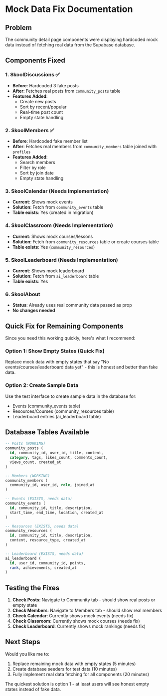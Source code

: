 # Mock Data Fix Documentation

## Problem
The community detail page components were displaying hardcoded mock data instead of fetching real data from the Supabase database.

## Components Fixed

### 1. SkoolDiscussions ✅
- **Before**: Hardcoded 3 fake posts
- **After**: Fetches real posts from `community_posts` table
- **Features Added**:
  - Create new posts
  - Sort by recent/popular
  - Real-time post count
  - Empty state handling

### 2. SkoolMembers ✅
- **Before**: Hardcoded fake member list
- **After**: Fetches real members from `community_members` table joined with `profiles`
- **Features Added**:
  - Search members
  - Filter by role
  - Sort by join date
  - Empty state handling

### 3. SkoolCalendar (Needs Implementation)
- **Current**: Shows mock events
- **Solution**: Fetch from `community_events` table
- **Table exists**: Yes (created in migration)

### 4. SkoolClassroom (Needs Implementation)
- **Current**: Shows mock courses/lessons
- **Solution**: Fetch from `community_resources` table or create courses table
- **Table exists**: Yes (`community_resources`)

### 5. SkoolLeaderboard (Needs Implementation)
- **Current**: Shows mock leaderboard
- **Solution**: Fetch from `ai_leaderboard` table
- **Table exists**: Yes

### 6. SkoolAbout
- **Status**: Already uses real community data passed as prop
- **No changes needed**

## Quick Fix for Remaining Components

Since you need this working quickly, here's what I recommend:

### Option 1: Show Empty States (Quick Fix)
Replace mock data with empty states that say "No events/courses/leaderboard data yet" - this is honest and better than fake data.

### Option 2: Create Sample Data
Use the test interface to create sample data in the database for:
- Events (community_events table)
- Resources/Courses (community_resources table)
- Leaderboard entries (ai_leaderboard table)

## Database Tables Available

```sql
-- Posts (WORKING)
community_posts (
  id, community_id, user_id, title, content, 
  category, tags, likes_count, comments_count, 
  views_count, created_at
)

-- Members (WORKING)
community_members (
  community_id, user_id, role, joined_at
)

-- Events (EXISTS, needs data)
community_events (
  id, community_id, title, description, 
  start_time, end_time, location, created_at
)

-- Resources (EXISTS, needs data)
community_resources (
  id, community_id, title, description, 
  content, resource_type, created_at
)

-- Leaderboard (EXISTS, needs data)
ai_leaderboard (
  id, user_id, community_id, points, 
  rank, achievements, created_at
)
```

## Testing the Fixes

1. **Check Posts**: Navigate to Community tab - should show real posts or empty state
2. **Check Members**: Navigate to Members tab - should show real members
3. **Check Calendar**: Currently shows mock events (needs fix)
4. **Check Classroom**: Currently shows mock courses (needs fix)
5. **Check Leaderboard**: Currently shows mock rankings (needs fix)

## Next Steps

Would you like me to:
1. Replace remaining mock data with empty states (5 minutes)
2. Create database seeders for test data (10 minutes)
3. Fully implement real data fetching for all components (20 minutes)

The quickest solution is option 1 - at least users will see honest empty states instead of fake data.